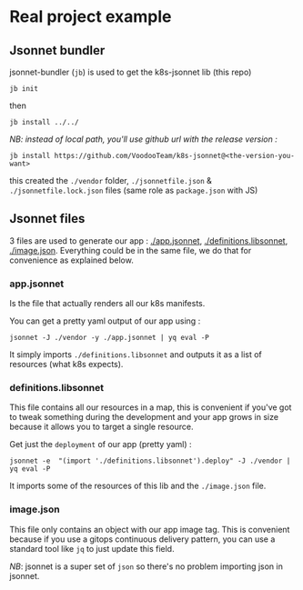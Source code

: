 # Real project example

## Jsonnet bundler
jsonnet-bundler (`jb`) is used to get the k8s-jsonnet lib (this repo)

```
jb init
```

then
```
jb install ../../
```

_NB: instead of local path, you'll use github url with the release version :_
```
jb install https://github.com/VoodooTeam/k8s-jsonnet@<the-version-you-want>
```

this created the `./vendor` folder, `./jsonnetfile.json` & `./jsonnetfile.lock.json` files (same role as `package.json` with JS)

## Jsonnet files
3 files are used to generate our app : [./app.jsonnet](./app.jsonnet), [./definitions.libsonnet](./definitions.libsonnet), [./image.json](./image.json). Everything could be in the same file, we do that for convenience as explained below.

### app.jsonnet
Is the file that actually renders all our k8s manifests.

You can get a pretty yaml output of our app using :
```
jsonnet -J ./vendor -y ./app.jsonnet | yq eval -P
```

It simply imports `./definitions.libsonnet` and outputs it as a list of resources (what k8s expects).

### definitions.libsonnet
This file contains all our resources in a map, this is convenient if you've got to tweak something during the development and your app grows in size because it allows you to target a single resource.

Get just the `deployment` of our app (pretty yaml) :
```
jsonnet -e  "(import './definitions.libsonnet').deploy" -J ./vendor | yq eval -P
```

It imports some of the resources of this lib and the `./image.json` file.

### image.json
This file only contains an object with our app image tag. This is convenient because if you use a gitops continuous delivery pattern, you can use a standard tool like `jq` to just update this field.

_NB_: jsonnet is a super set of `json` so there's no problem importing json in jsonnet.

